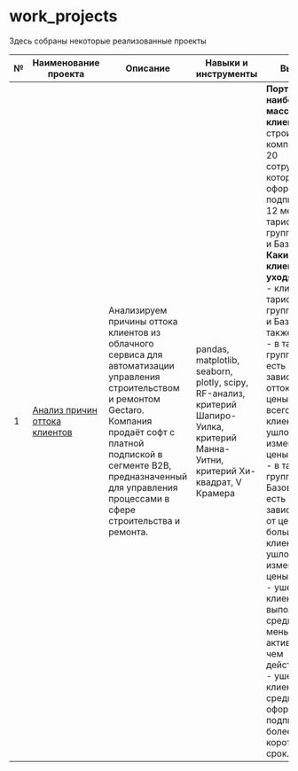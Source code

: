 # work_projects

Здесь собраны некоторые реализованные проекты

| № |	Наименование проекта	| Описание	| Навыки и инструменты | Выводы |
| - | --- | --------------- | --- | --------------- |
| 1 | [Анализ причин оттока клиентов](https://github.com/yulia-alexeychuk/work_projects/tree/main/analysis_client_churn) | Анализируем причины оттока клиентов из облачного сервиса для автоматизации управления строительством и ремонтом Gectaro. Компания продаёт софт с платной подпиской в сегменте B2B, предназначенный для управления процессами в сфере строительства и ремонта.  | pandas, matplotlib, seaborn, plotly, scipy, RF-анализ, критерий Шапиро-Уилка, критерий Манна-Уитни, критерий Хи-квадрат, V Крамера | **Портрет наиболее массового клиента** — строительные компании с 1-20 сотрудниками, которые оформляют подписки на 12 месяцев по тарифным группам Старт и Базовый. <br/>**Какие клиенты уходят**: <br/>- клиенты на тарифных группах Старт и Базовый, а также Профи; <br/>- в тарифной группе Старт есть зависимость оттока от цены: больше всего клиентов ушло на id изменения цены 23; <br/>- в тарифной группе Базовый тоже есть зависимость от цены: больше всего клиентов ушло на id изменения цены 8; <br/>- ушедшие клиенты выполняли в среднем меньше активностей, чем действующие; <br/>- ушедшие клиенты в среднем оформляли подписку на более короткий срок. |
